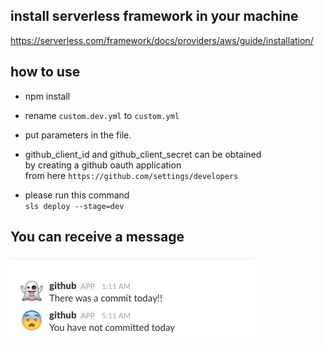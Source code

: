 ## install serverless framework in your machine

https://serverless.com/framework/docs/providers/aws/guide/installation/

## how to use

- npm install

- rename `custom.dev.yml` to `custom.yml`

- put parameters in the file.

- github_client_id and github_client_secret can be obtained  
by creating a github oauth application  
from here `https://github.com/settings/developers`

- please run this command  
`sls deploy --stage=dev`

## You can receive a message

![alt text](slack_preview.png)



